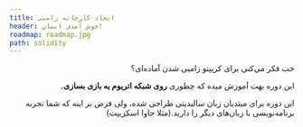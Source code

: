 ```yaml
---
title: ایجاد کارخانه زامبی
header: خوش آمدی انسان!
roadmap: roadmap.jpg
path: solidity
---
```

<div dir="rtl">
 
خب فکر می‌کنی برای کریپتو زامبی شدن آماده‌ای؟

این دوره بهت آموزش میده که چطوری **روی شبکه اتریوم یه بازی بسازی.**

این دوره برای مبتدیان زبان سالیدیتی طراحی شده، ولی فرض بر اینه که شما تجربه برنامه‌نویسی با زبان‌های دیگر را دارید.(مثلا جاوا اسکریپت)
</div>
